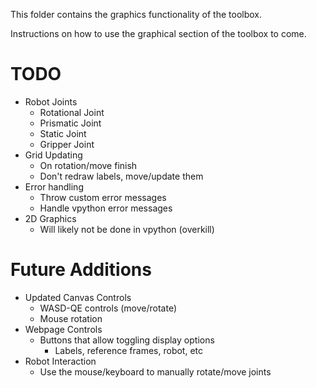 This folder contains the graphics functionality of the toolbox.

Instructions on how to use the graphical section of the toolbox to come.

# TODO
 * Robot Joints
   * Rotational Joint
   * Prismatic Joint
   * Static Joint
   * Gripper Joint
 * Grid Updating
   * On rotation/move finish
   * Don't redraw labels, move/update them
 * Error handling
   * Throw custom error messages
   * Handle vpython error messages
 * 2D Graphics
   * Will likely not be done in vpython (overkill)
# 

# Future Additions
 * Updated Canvas Controls
   * WASD-QE controls (move/rotate)
   * Mouse rotation
 * Webpage Controls
   * Buttons that allow toggling display options
     * Labels, reference frames, robot, etc
 * Robot Interaction
   * Use the mouse/keyboard to manually rotate/move joints 
#
